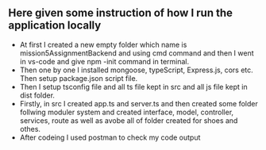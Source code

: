## Here given some instruction of how I run the application locally

- At first I created a new empty folder which name is mission5AssignmentBackend and using cmd command and then I went in vs-code and give npm -init command in terminal.
- Then one by one I installed mongoose, typeScript, Express.js, cors etc. Then setup package.json script file.
- Then I setup tsconfig file and all ts file kept in src and all js file kept in dist folder.
- Firstly, in src I created app.ts and server.ts and then created some folder follwing moduler system and created interface, model, controller, services, route as well as avobe all of folder created for shoes and othes.
- After codeing I used postman to check my code output
